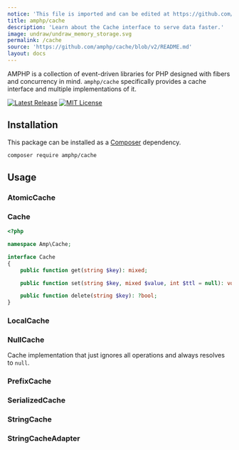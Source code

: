 ```yaml
---
notice: 'This file is imported and can be edited at https://github.com/amphp/cache/blob/v2/README.md'
title: amphp/cache
description: 'Learn about the Cache interface to serve data faster.'
image: undraw/undraw_memory_storage.svg
permalink: /cache
source: 'https://github.com/amphp/cache/blob/v2/README.md'
layout: docs
---
```

AMPHP is a collection of event-driven libraries for PHP designed with fibers and concurrency in mind.
`amphp/cache` specifically provides a cache interface and multiple implementations of it.

[![Latest Release](https://img.shields.io/github/release/amphp/cache.svg?style=flat-square)](https://github.com/amphp/cache/releases)
[![MIT License](https://img.shields.io/badge/license-MIT-blue.svg?style=flat-square)](https://github.com/amphp/cache/blob/master/LICENSE)

## Installation

This package can be installed as a [Composer](https://getcomposer.org/) dependency.

```bash
composer require amphp/cache
```

## Usage

### AtomicCache

### Cache

```php
<?php

namespace Amp\Cache;

interface Cache
{
    public function get(string $key): mixed;

    public function set(string $key, mixed $value, int $ttl = null): void;

    public function delete(string $key): ?bool;
}
```

### LocalCache

### NullCache

Cache implementation that just ignores all operations and always resolves to `null`.

### PrefixCache

### SerializedCache

### StringCache

### StringCacheAdapter
